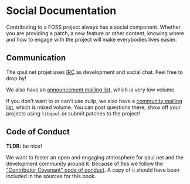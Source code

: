 # Social Documentation

Contributing to a FOSS project always has a social component.
Whether you are providing a patch, a new feature or other content,
knowing where and how to engage with the project will make everybodies
lives easier.


## Communication

The qaul.net projet uses [IRC] as development and social chat. Feel free to drop by!

We also have an [announcement mailing list], which is very low volume.

If you don't want to or can't use zulip, we also have a [community mailing list], which is mixed volume.
You can post questions there, show off your projects using `libqaul` or submit patches to the project!

[IRC]: https://webchat.freenode.net/#qaul.net
[announcement mailing list]: https://lists.sr.ht/~qaul/announcements
[community mailing list]: https://lists.sr.ht/~qaul/community


## Code of Conduct

**TLDR:** be nice!

We want to foster an open and engaging atmosphere for qaul.net and the development community around it.
Because of this we follow the ["Contributor Covenant" code of conduct].
A copy of it should have been included in the sources for this book.

["Contributor Covenant" code of conduct]: code-of-conduct.md
